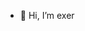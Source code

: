 - 👋 Hi, I’m exer

<!---
NightSploit/NightSploit is a ✨ special ✨ repository because its `README.md` (this file) appears on your GitHub profile.
You can click the Preview link to take a look at your changes.
--->
